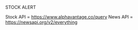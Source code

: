 STOCK ALERT

Stock API = https://www.alphavantage.co/query
News API = https://newsapi.org/v2/everything
